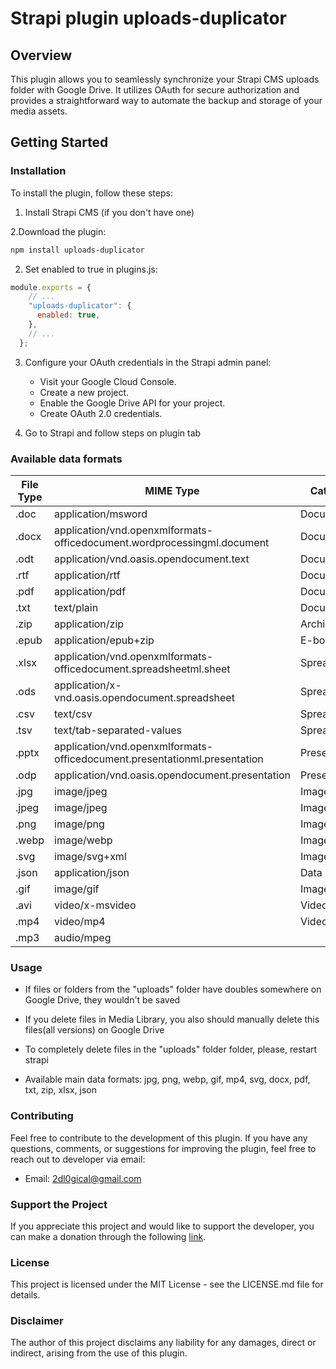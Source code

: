 # Strapi plugin uploads-duplicator

## Overview
This plugin allows you to seamlessly synchronize your Strapi CMS uploads folder with Google Drive. 
It utilizes OAuth for secure authorization and provides a straightforward way to automate the backup and storage of your media assets.

## Getting Started

### Installation
To install the plugin, follow these steps:

1. Install Strapi CMS (if you don't have one)

2.Download the plugin:

```bash
npm install uploads-duplicator
```

2. Set enabled to true in plugins.js:

```javascript
module.exports = {
    // ...
    "uploads-duplicator": {
      enabled: true,
    },
    // ...
  };
```
3. Configure your OAuth credentials in the Strapi admin panel:
    * Visit your Google Cloud Console.
    * Create a new project.
    * Enable the Google Drive API for your project.
    * Create OAuth 2.0 credentials.

4. Go to Strapi and follow steps on plugin tab

### Available data formats

| File Type       | MIME Type                                                | Category    |
| --------------- | -------------------------------------------------------- | ----------- |
| .doc            | application/msword                                      | Documents   |
| .docx           | application/vnd.openxmlformats-officedocument.wordprocessingml.document | Documents   |
| .odt            | application/vnd.oasis.opendocument.text                   | Documents   |
| .rtf            | application/rtf                                         | Documents   |
| .pdf            | application/pdf                                         | Documents   |
| .txt            | text/plain                                              | Documents   |
| .zip            | application/zip                                         | Archives    |
| .epub           | application/epub+zip                                   | E-books     |
| .xlsx           | application/vnd.openxmlformats-officedocument.spreadsheetml.sheet | Spreadsheets |
| .ods            | application/x-vnd.oasis.opendocument.spreadsheet        | Spreadsheets |
| .csv            | text/csv                                                | Spreadsheets |
| .tsv            | text/tab-separated-values                              | Spreadsheets |
| .pptx           | application/vnd.openxmlformats-officedocument.presentationml.presentation | Presentations |
| .odp            | application/vnd.oasis.opendocument.presentation        | Presentations |
| .jpg            | image/jpeg                                              | Images      |
| .jpeg           | image/jpeg                                              | Images      |
| .png            | image/png                                               | Images      |
| .webp           | image/webp                                              | Images      |
| .svg            | image/svg+xml                                           | Images      |
| .json           | application/json                                        | Data        |
| .gif            | image/gif                                               | Images      |
| .avi            | video/x-msvideo                                         | Videos      |
| .mp4            | video/mp4                                               | Videos      |
| .mp3            | audio/mpeg  

### Usage

* If files or folders from the "uploads" folder have doubles somewhere on Google Drive, they wouldn't be saved

* If you delete files in Media Library, you also should manually delete this files(all versions) on Google Drive

* To completely delete files in the "uploads" folder folder, please, restart strapi

* Available main data formats: jpg, png, webp, gif, mp4, svg, docx, pdf, txt, zip, xlsx, json

### Contributing
Feel free to contribute to the development of this plugin.
If you have any questions, comments, or suggestions for improving the plugin, feel free to reach out to developer via email:

- Email: [2dl0gical@gmail.com](mailto:2dl0gical@gmail.com) 

### Support the Project
If you appreciate this project and would like to support the developer, you can make a donation through the following [link](https://www.paypal.com/donate/?hosted_button_id=STC2SUX6JZHMA).

### License
This project is licensed under the MIT License - see the LICENSE.md file for details.

### Disclaimer
The author of this project disclaims any liability for any damages, direct or indirect, arising from the use of this plugin.



